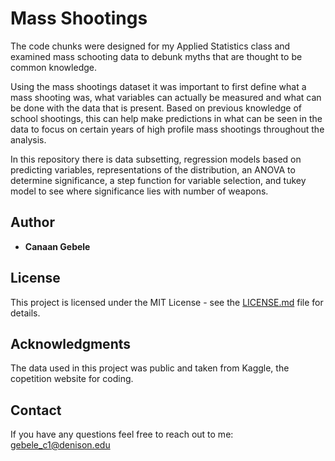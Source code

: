 # Mass Shootings
The code chunks were designed for my Applied Statistics class and examined mass schooting data to debunk myths that are thought to be common knowledge.

Using the mass shootings dataset it was important to first define what a mass shooting was, what variables can actually be measured and what can be done with the data that is present. Based on previous knowledge of school shootings, this can help make predictions in what can be seen in the data to focus on certain years of high profile mass shootings throughout the analysis. 

In this repository there is data subsetting, regression models based on predicting variables, representations of the distribution, an ANOVA to determine significance, a step function for variable selection, and tukey model to see where significance lies with number of weapons. 

## Author

* **Canaan Gebele** 

## License

This project is licensed under the MIT License - see the [LICENSE.md](LICENSE.md) file for details.

## Acknowledgments

The data used in this project was public and taken from Kaggle, the copetition website for coding. 

## Contact

If you have any questions feel free to reach out to me: gebele_c1@denison.edu